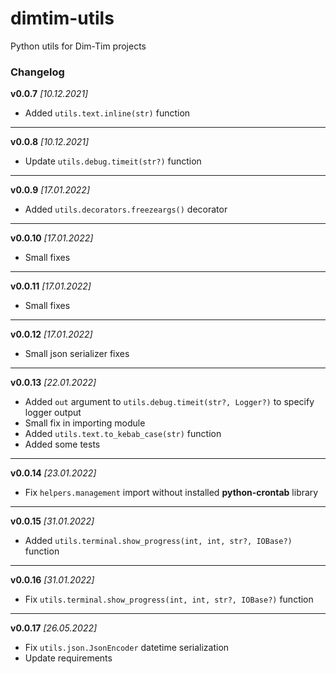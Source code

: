 # dimtim-utils

Python utils for Dim-Tim projects

### Changelog

__v0.0.7__ _\[10.12.2021\]_

* Added `utils.text.inline(str)` function

-------------------------------------------------------------------------------

__v0.0.8__ _\[10.12.2021\]_

* Update `utils.debug.timeit(str?)` function

-------------------------------------------------------------------------------

__v0.0.9__ _\[17.01.2022\]_

* Added `utils.decorators.freezeargs()` decorator

-------------------------------------------------------------------------------

__v0.0.10__ _\[17.01.2022\]_

* Small fixes

-------------------------------------------------------------------------------

__v0.0.11__ _\[17.01.2022\]_

* Small fixes

-------------------------------------------------------------------------------

__v0.0.12__ _\[17.01.2022\]_

* Small json serializer fixes

-------------------------------------------------------------------------------

__v0.0.13__ _\[22.01.2022\]_

* Added `out` argument to `utils.debug.timeit(str?, Logger?)` to specify logger output
* Small fix in importing module
* Added `utils.text.to_kebab_case(str)` function
* Added some tests

-------------------------------------------------------------------------------

__v0.0.14__ _\[23.01.2022\]_

* Fix `helpers.management` import without installed __python-crontab__ library

-------------------------------------------------------------------------------

__v0.0.15__ _\[31.01.2022\]_

* Added `utils.terminal.show_progress(int, int, str?, IOBase?)` function

-------------------------------------------------------------------------------

__v0.0.16__ _\[31.01.2022\]_

* Fix `utils.terminal.show_progress(int, int, str?, IOBase?)` function

-------------------------------------------------------------------------------

__v0.0.17__ _\[26.05.2022\]_

* Fix `utils.json.JsonEncoder` datetime serialization
* Update requirements

